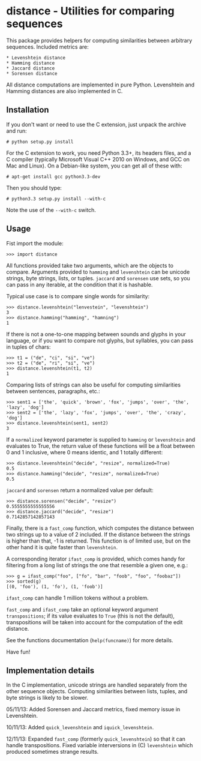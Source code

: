 distance - Utilities for comparing sequences
============================================

This package provides helpers for computing similarities between arbitrary sequences. Included metrics are:

	* Levenshtein distance
	* Hamming distance
	* Jaccard distance
	* Sorensen distance

All distance computations are implemented in pure Python. Levenshtein and Hamming distances are also implemented in C.


Installation
------------

If you don't want or need to use the C extension, just unpack the archive and run:

	# python setup.py install

For the C extension to work, you need Python 3.3+, its headers files, and a C compiler (typically Microsoft Visual C++ 2010 on Windows, and GCC on Mac and Linux). On a Debian-like system, you can get all of these with:

	# apt-get install gcc python3.3-dev

Then you should type:

	# python3.3 setup.py install --with-c

Note the use of the `--with-c` switch.


Usage
-----

Fist import the module:

	>>> import distance

All functions provided take two arguments, which are the objects to compare. Arguments provided to `hamming` and `levenshtein` can be unicode strings, byte strings, lists, or tuples. `jaccard` and `sorensen` use sets, so you can pass in any iterable, at the condition that it is hashable.

Typical use case is to compare single words for similarity:

	>>> distance.levenshtein("lenvestein", "levenshtein")
	3
	>>> distance.hamming("hamming", "hamning")
	1

If there is not a one-to-one mapping between sounds and glyphs in your language, or if you want to compare not glyphs, but syllables, you can pass in tuples of chars:

	>>> t1 = ("de", "ci", "si", "ve")
	>>> t2 = ("de", "ri", "si", "ve")
	>>> distance.levenshtein(t1, t2)
	1

Comparing lists of strings can also be useful for computing similarities between sentences, paragraphs, etc.:

	>>> sent1 = ['the', 'quick', 'brown', 'fox', 'jumps', 'over', 'the', 'lazy', 'dog']
	>>> sent2 = ['the', 'lazy', 'fox', 'jumps', 'over', 'the', 'crazy', 'dog']
	>>> distance.levenshtein(sent1, sent2)
	3

If a `normalized` keyword parameter is supplied to `hamming` or `levenshtein` and evaluates to True, the return value of these functions will be a float between 0 and 1 inclusive, where 0 means identic, and 1 totally different:

	>>> distance.levenshtein("decide", "resize", normalized=True)
	0.5
	>>> distance.hamming("decide", "resize", normalized=True)
	0.5

`jaccard` and `sorensen` return a normalized value per default:

	>>> distance.sorensen("decide", "resize")
	0.5555555555555556
	>>> distance.jaccard("decide", "resize")
	0.7142857142857143

Finally, there is a `fast_comp` function, which computes the distance between two strings up to a value of 2 included. If the distance between the strings is higher than that, -1 is returned. This function is of limited use, but on the other hand it is quite faster than `levenshtein`.

A corresponding iterator `ifast_comp` is provided, which comes handy for filtering from a long list of strings the one that resemble a given one, e.g.:

	>>> g = ifast_comp("foo", ["fo", "bar", "foob", "foo", "foobaz"])
	>>> sorted(g)
	[(0, 'foo'), (1, 'fo'), (1, 'foob')]

`ifast_comp` can handle 1 million tokens without a problem.

`fast_comp` and `ifast_comp` take an optional keyword argument `transpositions`; if its value evaluates to `True` (this is not the default), transpositions will be taken into account for the computation of the edit distance.

See the functions documentation (`help(funcname)`) for more details.

Have fun!


Implementation details
----------------------

In the C implementation, unicode strings are handled separately from the other sequence objects. Computing similarities between lists, tuples, and byte strings is likely to be slower.

05/11/13: Added Sorensen and Jaccard metrics, fixed memory issue in Levenshtein.

10/11/13: Added `quick_levenshtein` and `iquick_levenshtein`.

12/11/13: Expanded `fast_comp` (formerly `quick_levenshtein`) so that it can handle transpositions.
          Fixed variable interversions in (C) `levenshtein` which produced sometimes strange results.
